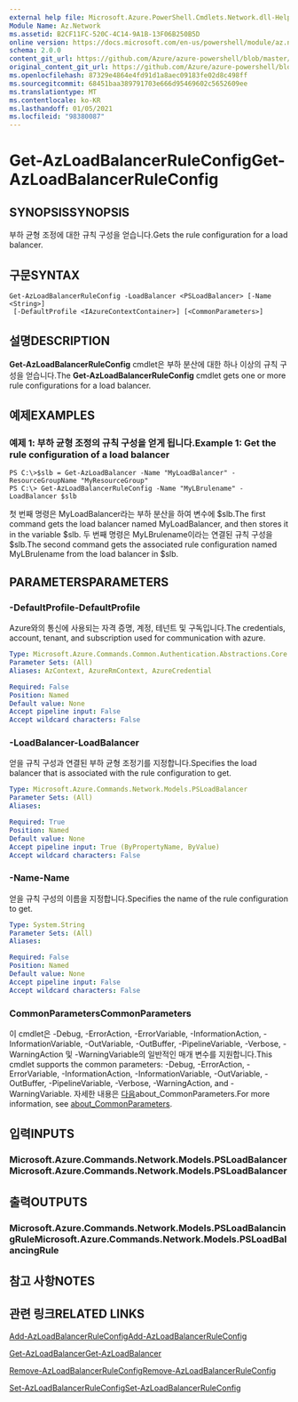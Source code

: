 ```yaml
---
external help file: Microsoft.Azure.PowerShell.Cmdlets.Network.dll-Help.xml
Module Name: Az.Network
ms.assetid: B2CF11FC-520C-4C14-9A1B-13F06B250B5D
online version: https://docs.microsoft.com/en-us/powershell/module/az.network/get-azloadbalancerruleconfig
schema: 2.0.0
content_git_url: https://github.com/Azure/azure-powershell/blob/master/src/Network/Network/help/Get-AzLoadBalancerRuleConfig.md
original_content_git_url: https://github.com/Azure/azure-powershell/blob/master/src/Network/Network/help/Get-AzLoadBalancerRuleConfig.md
ms.openlocfilehash: 87329e4864e4fd91d1a8aec09183fe02d8c498ff
ms.sourcegitcommit: 68451baa389791703e666d95469602c5652609ee
ms.translationtype: MT
ms.contentlocale: ko-KR
ms.lasthandoff: 01/05/2021
ms.locfileid: "98380087"
---
```

# <span data-ttu-id="f1be9-101">Get-AzLoadBalancerRuleConfig</span><span class="sxs-lookup"><span data-stu-id="f1be9-101">Get-AzLoadBalancerRuleConfig</span></span>

## <span data-ttu-id="f1be9-102">SYNOPSIS</span><span class="sxs-lookup"><span data-stu-id="f1be9-102">SYNOPSIS</span></span>
<span data-ttu-id="f1be9-103">부하 균형 조정에 대한 규칙 구성을 얻습니다.</span><span class="sxs-lookup"><span data-stu-id="f1be9-103">Gets the rule configuration for a load balancer.</span></span>

## <span data-ttu-id="f1be9-104">구문</span><span class="sxs-lookup"><span data-stu-id="f1be9-104">SYNTAX</span></span>

```
Get-AzLoadBalancerRuleConfig -LoadBalancer <PSLoadBalancer> [-Name <String>]
 [-DefaultProfile <IAzureContextContainer>] [<CommonParameters>]
```

## <span data-ttu-id="f1be9-105">설명</span><span class="sxs-lookup"><span data-stu-id="f1be9-105">DESCRIPTION</span></span>
<span data-ttu-id="f1be9-106">**Get-AzLoadBalancerRuleConfig** cmdlet은 부하 분산에 대한 하나 이상의 규칙 구성을 얻습니다.</span><span class="sxs-lookup"><span data-stu-id="f1be9-106">The **Get-AzLoadBalancerRuleConfig** cmdlet gets one or more rule configurations for a load balancer.</span></span>

## <span data-ttu-id="f1be9-107">예제</span><span class="sxs-lookup"><span data-stu-id="f1be9-107">EXAMPLES</span></span>

### <span data-ttu-id="f1be9-108">예제 1: 부하 균형 조정의 규칙 구성을 얻게 됩니다.</span><span class="sxs-lookup"><span data-stu-id="f1be9-108">Example 1: Get the rule configuration of a load balancer</span></span>
```
PS C:\>$slb = Get-AzLoadBalancer -Name "MyLoadBalancer" -ResourceGroupName "MyResourceGroup"
PS C:\> Get-AzLoadBalancerRuleConfig -Name "MyLBrulename" -LoadBalancer $slb
```

<span data-ttu-id="f1be9-109">첫 번째 명령은 MyLoadBalancer라는 부하 분산을 하여 변수에 $slb.</span><span class="sxs-lookup"><span data-stu-id="f1be9-109">The first command gets the load balancer named MyLoadBalancer, and then stores it in the variable $slb.</span></span>
<span data-ttu-id="f1be9-110">두 번째 명령은 MyLBrulename이라는 연결된 규칙 구성을 $slb.</span><span class="sxs-lookup"><span data-stu-id="f1be9-110">The second command gets the associated rule configuration named MyLBrulename from the load balancer in $slb.</span></span>

## <span data-ttu-id="f1be9-111">PARAMETERS</span><span class="sxs-lookup"><span data-stu-id="f1be9-111">PARAMETERS</span></span>

### <span data-ttu-id="f1be9-112">-DefaultProfile</span><span class="sxs-lookup"><span data-stu-id="f1be9-112">-DefaultProfile</span></span>
<span data-ttu-id="f1be9-113">Azure와의 통신에 사용되는 자격 증명, 계정, 테넌트 및 구독입니다.</span><span class="sxs-lookup"><span data-stu-id="f1be9-113">The credentials, account, tenant, and subscription used for communication with azure.</span></span>

```yaml
Type: Microsoft.Azure.Commands.Common.Authentication.Abstractions.Core.IAzureContextContainer
Parameter Sets: (All)
Aliases: AzContext, AzureRmContext, AzureCredential

Required: False
Position: Named
Default value: None
Accept pipeline input: False
Accept wildcard characters: False
```

### <span data-ttu-id="f1be9-114">-LoadBalancer</span><span class="sxs-lookup"><span data-stu-id="f1be9-114">-LoadBalancer</span></span>
<span data-ttu-id="f1be9-115">얻을 규칙 구성과 연결된 부하 균형 조정기를 지정합니다.</span><span class="sxs-lookup"><span data-stu-id="f1be9-115">Specifies the load balancer that is associated with the rule configuration to get.</span></span>

```yaml
Type: Microsoft.Azure.Commands.Network.Models.PSLoadBalancer
Parameter Sets: (All)
Aliases:

Required: True
Position: Named
Default value: None
Accept pipeline input: True (ByPropertyName, ByValue)
Accept wildcard characters: False
```

### <span data-ttu-id="f1be9-116">-Name</span><span class="sxs-lookup"><span data-stu-id="f1be9-116">-Name</span></span>
<span data-ttu-id="f1be9-117">얻을 규칙 구성의 이름을 지정합니다.</span><span class="sxs-lookup"><span data-stu-id="f1be9-117">Specifies the name of the rule configuration to get.</span></span>

```yaml
Type: System.String
Parameter Sets: (All)
Aliases:

Required: False
Position: Named
Default value: None
Accept pipeline input: False
Accept wildcard characters: False
```

### <span data-ttu-id="f1be9-118">CommonParameters</span><span class="sxs-lookup"><span data-stu-id="f1be9-118">CommonParameters</span></span>
<span data-ttu-id="f1be9-119">이 cmdlet은 -Debug, -ErrorAction, -ErrorVariable, -InformationAction, -InformationVariable, -OutVariable, -OutBuffer, -PipelineVariable, -Verbose, -WarningAction 및 -WarningVariable의 일반적인 매개 변수를 지원합니다.</span><span class="sxs-lookup"><span data-stu-id="f1be9-119">This cmdlet supports the common parameters: -Debug, -ErrorAction, -ErrorVariable, -InformationAction, -InformationVariable, -OutVariable, -OutBuffer, -PipelineVariable, -Verbose, -WarningAction, and -WarningVariable.</span></span> <span data-ttu-id="f1be9-120">자세한 내용은 [다음](http://go.microsoft.com/fwlink/?LinkID=113216)about_CommonParameters.</span><span class="sxs-lookup"><span data-stu-id="f1be9-120">For more information, see [about_CommonParameters](http://go.microsoft.com/fwlink/?LinkID=113216).</span></span>

## <span data-ttu-id="f1be9-121">입력</span><span class="sxs-lookup"><span data-stu-id="f1be9-121">INPUTS</span></span>

### <span data-ttu-id="f1be9-122">Microsoft.Azure.Commands.Network.Models.PSLoadBalancer</span><span class="sxs-lookup"><span data-stu-id="f1be9-122">Microsoft.Azure.Commands.Network.Models.PSLoadBalancer</span></span>

## <span data-ttu-id="f1be9-123">출력</span><span class="sxs-lookup"><span data-stu-id="f1be9-123">OUTPUTS</span></span>

### <span data-ttu-id="f1be9-124">Microsoft.Azure.Commands.Network.Models.PSLoadBalancingRule</span><span class="sxs-lookup"><span data-stu-id="f1be9-124">Microsoft.Azure.Commands.Network.Models.PSLoadBalancingRule</span></span>

## <span data-ttu-id="f1be9-125">참고 사항</span><span class="sxs-lookup"><span data-stu-id="f1be9-125">NOTES</span></span>

## <span data-ttu-id="f1be9-126">관련 링크</span><span class="sxs-lookup"><span data-stu-id="f1be9-126">RELATED LINKS</span></span>

[<span data-ttu-id="f1be9-127">Add-AzLoadBalancerRuleConfig</span><span class="sxs-lookup"><span data-stu-id="f1be9-127">Add-AzLoadBalancerRuleConfig</span></span>](./Add-AzLoadBalancerRuleConfig.md)

[<span data-ttu-id="f1be9-128">Get-AzLoadBalancer</span><span class="sxs-lookup"><span data-stu-id="f1be9-128">Get-AzLoadBalancer</span></span>](./Get-AzLoadBalancer.md)

[<span data-ttu-id="f1be9-129">Remove-AzLoadBalancerRuleConfig</span><span class="sxs-lookup"><span data-stu-id="f1be9-129">Remove-AzLoadBalancerRuleConfig</span></span>](./Remove-AzLoadBalancerRuleConfig.md)

[<span data-ttu-id="f1be9-130">Set-AzLoadBalancerRuleConfig</span><span class="sxs-lookup"><span data-stu-id="f1be9-130">Set-AzLoadBalancerRuleConfig</span></span>](./Set-AzLoadBalancerRuleConfig.md)


